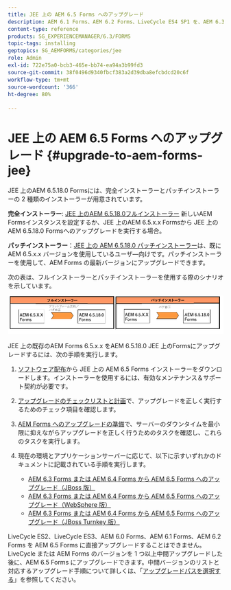 ```yaml
---
title: JEE 上の AEM 6.5 Forms へのアップグレード
description: AEM 6.1 Forms、AEM 6.2 Forms、LiveCycle ES4 SP1 を、AEM 6.3 Forms に直接アップグレードすることができます。
content-type: reference
products: SG_EXPERIENCEMANAGER/6.3/FORMS
topic-tags: installing
geptopics: SG_AEMFORMS/categories/jee
role: Admin
exl-id: 722e75a0-bcb3-465e-bb74-ea94a3b99fd3
source-git-commit: 38f0496d9340fbcf383a2d39dba8efcbdcd20c6f
workflow-type: tm+mt
source-wordcount: '366'
ht-degree: 80%

---
```


# JEE 上の AEM 6.5 Forms へのアップグレード {#upgrade-to-aem-forms-jee}

JEE 上のAEM 6.5.18.0 Formsには、完全インストーラーとパッチインストーラーの 2 種類のインストーラーが用意されています。

**完全インストーラー**: [JEE 上のAEM 6.5.18.0フルインストーラー](https://experienceleague.adobe.com/docs/experience-manager-release-information/aem-release-updates/forms-updates/aem-forms-releases.html?lang=ja) 新しいAEM Formsインスタンスを設定するか、JEE 上のAEM 6.5.x.x Formsから JEE 上のAEM 6.5.18.0 Formsへのアップグレードを実行する場合。

**パッチインストーラー**：[JEE 上の AEM 6.5.18.0 パッチインストーラー](https://experienceleague.adobe.com/docs/experience-manager-release-information/aem-release-updates/forms-updates/aem-forms-releases.html?lang=ja)は、既に AEM 6.5.x.x バージョンを使用しているユーザ―向けです。パッチインストーラーを使用して、AEM Forms の最新バージョンにアップグレードできます。

次の表は、フルインストーラーとパッチインストーラーを使用する際のシナリオを示しています。

![フルおよびパッチインストーラーのシナリオ](assets/full-and-patch-installer.png)

JEE 上の既存のAEM Forms 6.5.x.x をAEM 6.5.18.0 JEE 上のFormsにアップグレードするには、次の手順を実行します。

1. [ソフトウェア配布](https://experience.adobe.com/#/downloads/content/software-distribution/en/aem.html)から JEE 上の AEM 6.5 Forms インストーラーをダウンロードします。インストーラーを使用するには、有効なメンテナンス＆サポート契約が必要です。
1. [アップグレードのチェックリストと計画](https://www.adobe.com/go/learn_aemforms_upgrade_checklist_65_jp)で、アップグレードを正しく実行するためのチェック項目を確認します。
1. [AEM Forms へのアップグレードの準備](https://www.adobe.com/go/learn_aemforms_prepareupgrade_65_jp)で、サーバーのダウンタイムを最小限に抑えながらアップグレードを正しく行うためのタスクを確認し、これらのタスクを実行します。
1. 現在の環境とアプリケーションサーバーに応じて、以下に示すいずれかのドキュメントに記載されている手順を実行します。

   * [AEM 6.3 Forms または AEM 6.4 Forms から AEM 6.5 Forms へのアップグレード（JBoss 版）](https://www.adobe.com/go/learn_aemforms_upgradeJBoss_65_jp)
   * [AEM 6.3 Forms または AEM 6.4 Forms から AEM 6.5 Forms へのアップグレード（WebSphere 版）](https://www.adobe.com/go/learn_aemforms_upgradeWebSphere_65_jp)
   * [AEM 6.3 Forms または AEM 6.4 Forms から AEM 6.5 Forms へのアップグレード（JBoss Turnkey 版）](https://www.adobe.com/go/learn_aemforms_upgradeTurnkey_65_jp)

LiveCycle ES2、LiveCycle ES3、AEM 6.0 Forms、AEM 6.1 Forms、AEM 6.2 Forms を AEM 6.5 Forms に直接アップグレードすることはできません。LiveCycle または AEM Forms のバージョンを 1 つ以上中間アップグレードした後に、AEM 6.5 Forms にアップグレードできます。中間バージョンのリストと対応するアップグレード手順について詳しくは、「[アップグレードパスを選択する](upgrade.md)」を参照してください。

